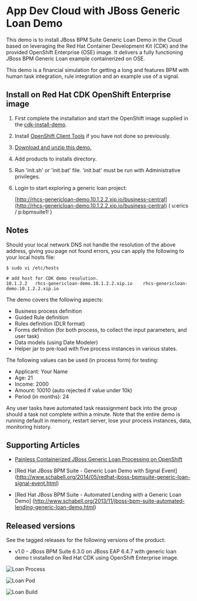 App Dev Cloud with JBoss Generic Loan Demo
==========================================
This demo is to install JBoss BPM Suite Generic Loan Demo in the Cloud based on leveraging the Red Hat 
Container Development Kit (CDK) and the provided OpenShift Enterprise (OSE) image. It delivers a fully 
functioning JBoss BPM Generic Loan example containerized on OSE.

This demo is a financial simulation for getting a long and features BPM with human task integration,
rule integration and an example use of a signal.


Install on Red Hat CDK OpenShift Enterprise image
-------------------------------------------------
1. First complete the installation and start the OpenShift image supplied in the [cdk-install-demo](https://github.com/redhatdemocentral/cdk-install-demo).

2. Install [OpenShift Client Tools](https://developers.openshift.com/managing-your-applications/client-tools.html) if you have not done so previously.

2. [Download and unzip this demo.](https://github.com/redhatdemocentral/rhcs-travel-agency-demo/archive/master.zip)

3. Add products to installs directory.

5. Run 'init.sh' or 'init.bat' file. 'init.bat' must be run with Administrative privileges.

6. Login to start exploring a generic loan project:

    [http://rhcs-genericloan-demo.10.1.2.2.xip.io/business-central](http://rhcs-genericloan-demo.10.1.2.2.xip.io/business-central)
    ( u:erics / p:bpmsuite1! )


Notes
-----
Should your local network DNS not handle the resolution of the above address, giving you page not found errors, you can apply the
following to your local hosts file:

```
$ sudo vi /etc/hosts

# add host for CDK demo resolution.
10.1.2.2   rhcs-genericloan-demo.10.1.2.2.xip.io    rhcs-genericloan-demo.10.1.2.2.xip.io
```

The demo covers the following aspects:
 - Business process definition
 - Guided Rule definition
 - Rules definition (DLR format)
 - Forms definition (for both process, to collect the input parameters, and user task)
 - Data models (using Date Modeler)
 - Helper jar to pre-load with five process instances in various states.

The following values can be used (in process form) for testing:
 - Applicant: Your Name
 - Age: 21
 - Income: 2000
 - Amount: 10010    (auto rejected if value under 10k)
 - Period (in months): 24

Any user tasks have automated task reassignment back into the group should a task not complete within a minute. Note that the entire demo is running default in memory, restart server, lose your process instances, data, monitoring history. 


Supporting Articles
-------------------
- [Painless Containerized JBoss Generic Loan Processing on OpenShift](http://www.schabell.org/2016/05/painless-containerized-jboss-generic-loan-processing-openshift.html)

- [Red Hat JBoss BPM Suite - Generic Loan Demo with Signal Event] (http://www.schabell.org/2014/05/redhat-jboss-bpmsuite-generic-loan-signal-event.html)

- [Red Hat JBoss BPM Suite - Automated Lending with a Generic Loan Demo] (http://www.schabell.org/2013/11/jboss-bpm-suite-automated-lending-generic-loan-demo.html)


Released versions
-----------------
See the tagged releases for the following versions of the product:

- v1.0 - JBoss BPM Suite 6.3.0 on JBoss EAP 6.4.7 with generic loan demo t installed on Red Hat CDK using OpenShift Enterprise image.

![Loan Process](https://github.com/redhatdemocentral/rhcs-generic-loan-demo/blob/master/docs/demo-images/rhcs-generic-loan-demo.png?raw=true)

![Loan Pod](https://github.com/redhatdemocentral/rhcs-generic-loan-demo/blob/master/docs/demo-images/rhcs-generic-loan-pod.png?raw=true)

![Loan Build](https://github.com/redhatdemocentral/rhcs-generic-loan-demo/blob/master/docs/demo-images/rhcs-generic-loan-build.png?raw=true)

